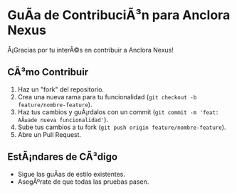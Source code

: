 ﻿# GuÃ­a de ContribuciÃ³n para Anclora Nexus

Â¡Gracias por tu interÃ©s en contribuir a Anclora Nexus!

## CÃ³mo Contribuir
1.  Haz un "fork" del repositorio.
2.  Crea una nueva rama para tu funcionalidad (`git checkout -b feature/nombre-feature`).
3.  Haz tus cambios y guÃ¡rdalos con un commit (`git commit -m 'feat: AÃ±ade nueva funcionalidad'`).
4.  Sube tus cambios a tu fork (`git push origin feature/nombre-feature`).
5.  Abre un Pull Request.

## EstÃ¡ndares de CÃ³digo
-   Sigue las guÃ­as de estilo existentes.
-   AsegÃºrate de que todas las pruebas pasen.
